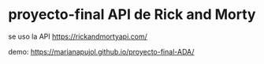 # proyecto-final API de Rick and Morty

se uso la API https://rickandmortyapi.com/

demo:
https://marianapujol.github.io/proyecto-final-ADA/


